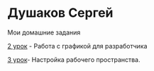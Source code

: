 # Душаков Сергей

Мои домашние задания

[2 урок](https://github.com/dushakoffsergey/dushakoffsergey.github.io/tree/master/2%20урок "Описание") - Работа с графикой для разработчика

[3 урок](https://github.com/dushakoffsergey/dushakoffsergey.github.io/tree/master/3%20урок)- Настройка рабочего пространства.
 
